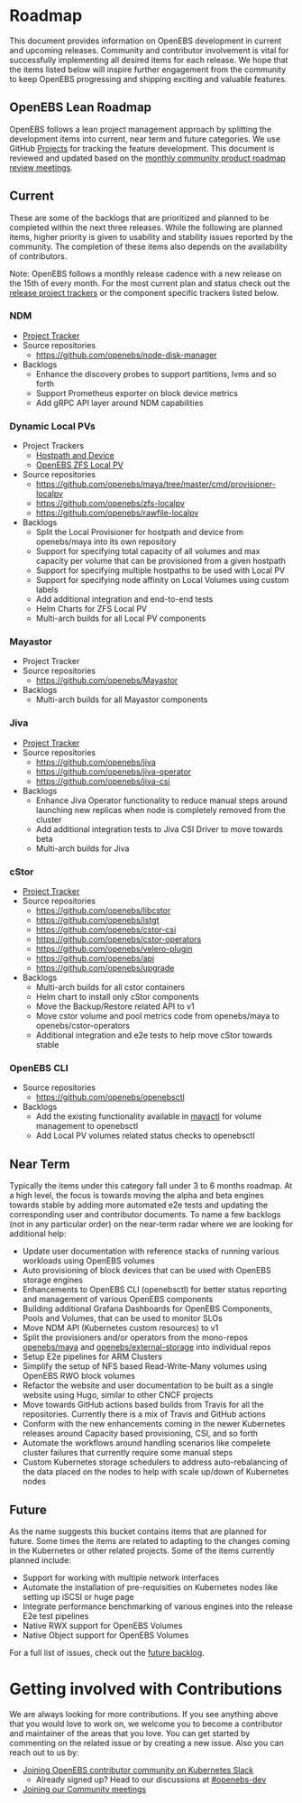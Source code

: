 # Roadmap

This document provides information on OpenEBS development in current and upcoming releases. Community and contributor involvement is vital for successfully implementing all desired items for each release. We hope that the items listed below will inspire further engagement from the community to keep OpenEBS progressing and shipping exciting and valuable features.

## OpenEBS Lean Roadmap

OpenEBS follows a lean project management approach by splitting the development items into current, near term and future categories. We use GitHub [Projects](https://github.com/orgs/openebs/projects) for tracking the feature development. This document is reviewed and updated based on the [monthly community product roadmap review meetings](https://hackmd.io/S_P-3obgTlO5sBbQYgKbRQ?view). 

## Current

These are some of the backlogs that are prioritized and planned to be completed within the next three releases. While the following are planned items, higher priority is given to usability and stability issues reported by the community. The completion of these items also depends on the availability of contributors.

Note: OpenEBS follows a monthly release cadence with a new release on the 15th of every month.  For the most current plan and status check out the [release project trackers](https://github.com/orgs/openebs/projects) or the component specific trackers listed below. 

### NDM 
- [Project Tracker](https://github.com/orgs/openebs/projects/2)
- Source repositories
  - https://github.com/openebs/node-disk-manager
- Backlogs
  - Enhance the discovery probes to support partitions, lvms and so forth
  - Support Prometheus exporter on block device metrics
  - Add gRPC API layer around NDM capabilities

### Dynamic Local PVs
- Project Trackers
  - [Hostpath and Device](https://github.com/orgs/openebs/projects/11)
  - [OpenEBS ZFS Local PV](https://github.com/orgs/openebs/projects/10)
- Source repositories
  - https://github.com/openebs/maya/tree/master/cmd/provisioner-localpv
  - https://github.com/openebs/zfs-localpv
  - https://github.com/openebs/rawfile-localpv
- Backlogs
  - Split the Local Provisioner for hostpath and device from openebs/maya into its own repository
  - Support for specifying total capacity of all volumes and max capacity per volume that can be provisioned from a given hostpath
  - Support for specifying multiple hostpaths to be used with Local PV 
  - Support for specifying node affinity on Local Volumes using custom labels
  - Add additional integration and end-to-end tests
  - Helm Charts for ZFS Local PV
  - Multi-arch builds for all Local PV components  

### Mayastor
- Project Tracker
- Source repositories
  - https://github.com/openebs/Mayastor
- Backlogs
  - Multi-arch builds for all Mayastor components

### Jiva
- [Project Tracker](https://github.com/orgs/openebs/projects/1)
- Source repositories
  - https://github.com/openebs/jiva
  - https://github.com/openebs/jiva-operator
  - https://github.com/openebs/jiva-csi
- Backlogs
  - Enhance Jiva Operator functionality to reduce manual steps around launching new replicas when node is completely removed from the cluster
  - Add additional integration tests to Jiva CSI Driver to move towards beta
  - Multi-arch builds for Jiva
  
### cStor
- [Project Tracker](https://github.com/orgs/openebs/projects/9)
- Source repositories
  - https://github.com/openebs/libcstor
  - https://github.com/openebs/istgt
  - https://github.com/openebs/cstor-csi
  - https://github.com/openebs/cstor-operators
  - https://github.com/openebs/velero-plugin
  - https://github.com/openebs/api
  - https://github.com/openebs/upgrade
- Backlogs
  - Multi-arch builds for all cstor containers
  - Helm chart to install only cStor components
  - Move the Backup/Restore related API to v1
  - Move cstor volume and pool metrics code from openebs/maya to openebs/cstor-operators
  - Additional integration and e2e tests to help move cStor towards stable

### OpenEBS CLI
- Source repositories
  - https://github.com/openebs/openebsctl
- Backlogs
  - Add the existing functionality available in [mayactl](https://github.com/openebs/maya/tree/master/cmd/mayactl) for volume management to openebsctl
  - Add Local PV volumes related status checks to openebsctl 

## Near Term

Typically the items under this category fall under 3 to 6 months roadmap. At a high level, the focus is towards moving the alpha and beta engines towards stable by adding more automated e2e tests and updating the corresponding user and contributor documents. To name a few backlogs (not in any particular order) on the near-term radar where we are looking for additional help: 

* Update user documentation with reference stacks of running various workloads using OpenEBS volumes 
* Auto provisioning of block devices that can be used with OpenEBS storage engines
* Enhancements to OpenEBS CLI (openebsctl) for better status reporting and management of various OpenEBS components 
* Building additional Grafana Dashboards for OpenEBS Components, Pools and Volumes, that can be used to monitor SLOs
* Move NDM API (Kubernetes custom resources) to v1
* Split the provisioners and/or operators from the mono-repos [openebs/maya](https://github.com/openebs/maya) and [openebs/external-storage](https://github.com/openebs/external-storage) into individual repos
* Setup E2e pipelines for ARM Clusters
* Simplify the setup of NFS based Read-Write-Many volumes using OpenEBS RWO block volumes
* Refactor the website and user documentation to be built as a single website using Hugo, similar to other CNCF projects 
* Move towards GitHub actions based builds from Travis for all the repositories. Currently there is a mix of Travis and GitHub actions
* Conform with the new enhancements coming in the newer Kubernetes releases around Capacity based provisioning, CSI, and so forth
* Automate the workflows around handling scenarios like compelete cluster failures that currently require some manual steps
* Custom Kubernetes storage schedulers to address auto-rebalancing of the data placed on the nodes to help with scale up/down of Kubernetes nodes

## Future

As the name suggests this bucket contains items that are planned for future. Some times the items are related to adapting to the changes coming in the Kubernetes or other related projects. Some of the items currently planned include: 
* Support for working with multiple network interfaces
* Automate the installation of pre-requisities on Kubernetes nodes like setting up iSCSI or huge page
* Integrate performance benchmarking of various engines into the release E2e test pipelines
* Native RWX support for OpenEBS Volumes
* Native Object support for OpenEBS Volumes

For a full list of issues, check out the [future backlog](https://github.com/openebs/openebs/milestone/11). 

# Getting involved with Contributions

We are always looking for more contributions. If you see anything above that you would love to work on, we welcome you to become a contributor and maintainer of the areas that you love. You can get started by commenting on the related issue or by creating a new issue. Also you can reach out to us by:

- [Joining OpenEBS contributor community on Kubernetes Slack](https://kubernetes.slack.com)
	- Already signed up? Head to our discussions at [#openebs-dev](https://kubernetes.slack.com/messages/openebs-dev/)
- [Joining our Community meetings](https://github.com/openebs/openebs/tree/master/community)
